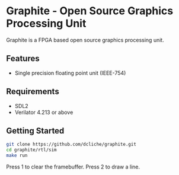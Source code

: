 # Graphite - Open Source Graphics Processing Unit

Graphite is a FPGA based open source graphics processing unit.

## Features

- Single precision floating point unit (IEEE-754)

## Requirements

- SDL2
- Verilator 4.213 or above

## Getting Started
```bash
git clone https://github.com/dcliche/graphite.git
cd graphite/rtl/sim
make run
```

Press 1 to clear the framebuffer.
Press 2 to draw a line.


